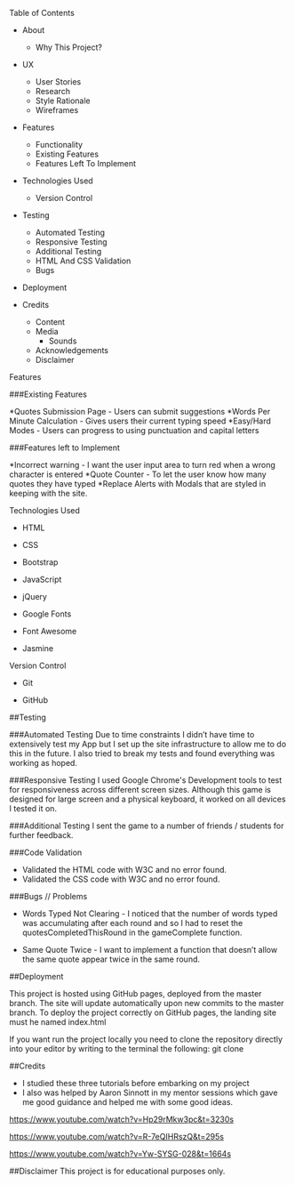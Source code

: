 Table of Contents
* About
    * Why This Project?
* UX
    * User Stories
    * Research
    * Style Rationale
    * Wireframes
* Features
    * Functionality
    * Existing Features
    * Features Left To Implement
* Technologies Used
    * Version Control
* Testing
    * Automated Testing
    * Responsive Testing
    * Additional Testing
    * HTML And CSS Validation
    * Bugs 
* Deployment
   
* Credits
    * Content
    * Media
        * Sounds
    * Acknowledgements
    * Disclaimer

Features

###Existing Features

*Quotes Submission Page - Users can submit suggestions
*Words Per Minute Calculation - Gives users their current typing speed
*Easy/Hard Modes - Users can progress to using punctuation and capital letters


###Features left to Implement

*Incorrect warning - I want the user input area to turn red when a wrong character is entered
*Quote Counter - To let the user know how many quotes they have typed
*Replace Alerts with Modals that are styled in keeping with the site.


Technologies Used

* HTML

* CSS

* Bootstrap

* JavaScript

* jQuery

* Google Fonts

* Font Awesome

* Jasmine


Version Control

* Git

* GitHub


##Testing

###Automated Testing
Due to time constraints I didn’t have time to extensively test my App but I set up the site infrastructure  to allow me to do this in the future.
I also tried to break my tests and found everything was working as hoped.


###Responsive Testing
I used Google Chrome's Development tools to test for responsiveness across different screen sizes.
Although this game is designed for large screen and a physical keyboard, it worked on all devices I tested it on.


###Additional Testing
I sent the game to a number of friends / students for further feedback.


###Code Validation

* Validated the HTML code with W3C and no error found.
* Validated the CSS code with W3C and no error found.


###Bugs // Problems

* Words Typed Not Clearing - I noticed that the number of words typed was accumulating after each round and so I had to reset the quotesCompletedThisRound  in the gameComplete function.
	
* Same Quote Twice -  I want to implement a function that doesn’t allow the same quote appear twice in the same round.



##Deployment

This project is hosted using GitHub pages, deployed from the master branch. The site will update automatically upon new commits to the master branch. To deploy the project correctly on GitHub pages, the landing site must he named index.html

If you want run the project locally you need to clone the repository directly into your editor by writing to the terminal the following: git clone 
 

##Credits

* I studied these three tutorials before embarking on my project
* I also was helped by Aaron Sinnott in my mentor sessions which gave me good guidance and helped me with some good ideas.


https://www.youtube.com/watch?v=Hp29rMkw3pc&t=3230s

https://www.youtube.com/watch?v=R-7eQIHRszQ&t=295s

https://www.youtube.com/watch?v=Yw-SYSG-028&t=1664s


##Disclaimer
This project is for educational purposes only.
